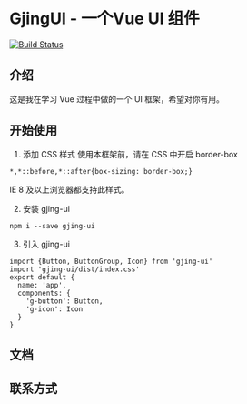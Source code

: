 # GjingUI - 一个Vue UI 组件

[![Build Status](https://www.travis-ci.org/jing625/gulu-demo.svg?branch=master)](https://www.travis-ci.org/jing625/gulu-demo)

## 介绍

这是我在学习 Vue 过程中做的一个 UI 框架，希望对你有用。

## 开始使用


1. 添加 CSS 样式
  使用本框架前，请在 CSS 中开启 border-box

  ```
  *,*::before,*::after{box-sizing: border-box;}
  ```
  IE 8 及以上浏览器都支持此样式。


2. 安装 gjing-ui
  ```
  npm i --save gjing-ui
  ```
3. 引入 gjing-ui
  ```
  import {Button, ButtonGroup, Icon} from 'gjing-ui'
  import 'gjing-ui/dist/index.css'
  export default {
    name: 'app',
    components: {
      'g-button': Button,
      'g-icon': Icon
    }
  }
  ```

## 文档 


## 联系方式



